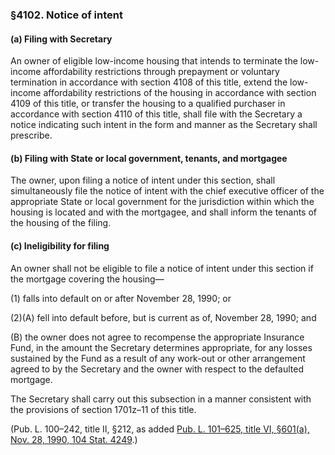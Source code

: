 ### §4102. Notice of intent ###

[]()

#### (a) Filing with Secretary ####

An owner of eligible low-income housing that intends to terminate the low-income affordability restrictions through prepayment or voluntary termination in accordance with section 4108 of this title, extend the low-income affordability restrictions of the housing in accordance with section 4109 of this title, or transfer the housing to a qualified purchaser in accordance with section 4110 of this title, shall file with the Secretary a notice indicating such intent in the form and manner as the Secretary shall prescribe.

[]()

#### (b) Filing with State or local government, tenants, and mortgagee ####

The owner, upon filing a notice of intent under this section, shall simultaneously file the notice of intent with the chief executive officer of the appropriate State or local government for the jurisdiction within which the housing is located and with the mortgagee, and shall inform the tenants of the housing of the filing.

[]()

#### (c) Ineligibility for filing ####

An owner shall not be eligible to file a notice of intent under this section if the mortgage covering the housing—

[]()

(1) falls into default on or after November 28, 1990; or

[]()[]()

(2)(A) fell into default before, but is current as of, November 28, 1990; and

[]()

(B) the owner does not agree to recompense the appropriate Insurance Fund, in the amount the Secretary determines appropriate, for any losses sustained by the Fund as a result of any work-out or other arrangement agreed to by the Secretary and the owner with respect to the defaulted mortgage.

The Secretary shall carry out this subsection in a manner consistent with the provisions of section 1701z–11 of this title.

(Pub. L. 100–242, title II, §212, as added [Pub. L. 101–625, title VI, §601(a), Nov. 28, 1990, 104 Stat. 4249](/statviewer.htm?volume=104&page=4249).)